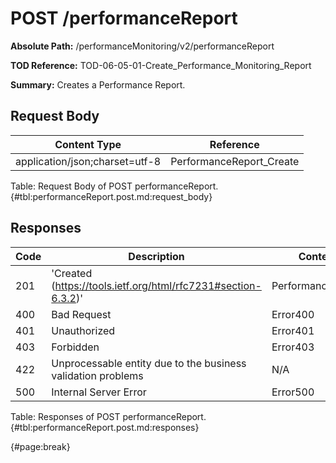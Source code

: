 <!--
    ATTENTION: This file was generated via gradle!
               Do NOT manually edit this file! Any such changes will be overwritten!
-->

# POST /performanceReport

**Absolute Path:** /performanceMonitoring/v2/performanceReport

**TOD Reference:** TOD-06-05-01-Create_Performance_Monitoring_Report

**Summary:** Creates a Performance Report.

## Request Body

| Content Type | Reference |
|--------------|-----------|
| application/json;charset=utf-8 | PerformanceReport_Create |

Table: Request Body of POST performanceReport. {#tbl:performanceReport.post.md:request_body}

## Responses

| Code | Description | Content |
|------|-------------|---------|
| 201 | 'Created (https://tools.ietf.org/html/rfc7231#section-6.3.2)' | PerformanceReport |
| 400 | Bad Request | Error400 |
| 401 | Unauthorized | Error401 |
| 403 | Forbidden | Error403 |
| 422 | Unprocessable entity due to the business validation problems | N/A |
| 500 | Internal Server Error | Error500 |

Table: Responses of POST performanceReport. {#tbl:performanceReport.post.md:responses}

{#page:break}
